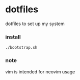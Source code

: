 # dotfiles

dotfiles to set up my system

### install

`./bootstrap.sh`

### note

vim is intended for neovim usage
